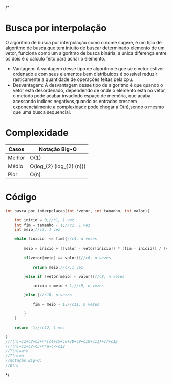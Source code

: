 /*
# Busca por interpolação
O algoritmo de busca por interpolação como o nome sugere, é um tipo de algoritmo de busca que tem intuito de buscar determinado elemento de um vetor, funciona como um algoritmo de busca binária, a unica diferença entre os dois é o calculo feito para achar o elemento.
    
- Vantagem: A vantagem desse tipo de algoritmo é que se o vetor estiver ordenado e com seus elementos bem distribuidos é possivel reduzir rasticamente a quantidade de operações feitas pela cpu.
- Desvantagem: A desvantagem desse tipo de algoritmo é que quando o vetor está desordenado, dependendo de onde o elemento está no vetor, o metodo pode acabar invadindo espaço de memória, que acaba acessando indices negativos,quando as entradas crescem exponencialmente a complexidade pode chegar a O(n),sendo o mesmo que uma busca sequencial.

# Complexidade

|  Casos  |  Notação Big-O  |
|---------|-----------------|
|  Melhor |  O(1)  |
|  Médio  |  O(log_{2} (log_{2} (n)))  |
|  Pior   |  O(n)  |

# Código
```c
int busca_por_interpolacao(int *vetor, int tamanho, int valor){

    int inicio = 0;//c1, 1 vez
    int fim = tamanho - 1;//c2, 1 vez
    int meio;//c3, 1 vez

    while (inicio  <= fim){//c4, n vezes
        
        meio = inicio + ((valor - vetor[inicio]) * (fim - inicio)) / (vetor[fim] - vetor[inicio]);//c5, n vezes
        
        if(vetor[meio] == valor){//c6, n vezes

            return meio;//c7,1 vez

        }else if (vetor[meio] < valor){//c8, n vezes

            inicio = meio + 1;//c9, n vezes

        }else {//c10, n vezes

            fim = meio - 1;//c11, n vezes

        }
    }

    return -1;//c12, 1 vez

}
//T(n)=c1+c2+c3+n*(c4+c5+c6+c8+c9+c10+c11)+c7+c12
//T(n)=c1+c2+c3+n*a+c7+c12
//T(n)=a*n
//T(n)=n
//notação Big-O:
//O(n)

```

*/